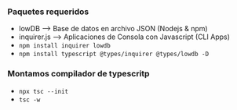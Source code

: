 ### Paquetes requeridos

- lowDB --> Base de datos en archivo JSON (Nodejs & npm)
- inquirer.js --> Aplicaciones de Consola con Javascript (CLI Apps)
- `npm install inquirer lowdb`
- `npm install typescript @types/inquirer @types/lowdb -D`

### Montamos compilador de typescritp

- `npx tsc --init`
- `tsc -w`
